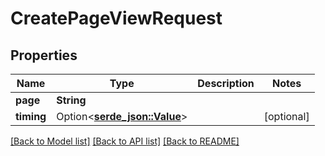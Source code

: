 # CreatePageViewRequest

## Properties

Name | Type | Description | Notes
------------ | ------------- | ------------- | -------------
**page** | **String** |  | 
**timing** | Option<[**serde_json::Value**](.md)> |  | [optional]

[[Back to Model list]](../README.md#documentation-for-models) [[Back to API list]](../README.md#documentation-for-api-endpoints) [[Back to README]](../README.md)



